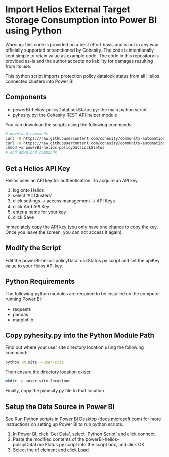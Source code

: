 # Import Helios External Target Storage Consumption into Power BI using Python

Warning: this code is provided on a best effort basis and is not in any way officially supported or sanctioned by Cohesity. The code is intentionally kept simple to retain value as example code. The code in this repository is provided as-is and the author accepts no liability for damages resulting from its use.

This python script imports protection policy datalock status from all Helios connected clusters into Power BI

## Components

* powerBI-helios-policyDataLockStatus.py: the main python script
* pyhesity.py: the Cohesity REST API helper module

You can download the scripts using the following commands:

```bash
# download commands
curl -O https://raw.githubusercontent.com/cohesity/community-automation-samples/main/reports/powerBI/python/powerBI-helios-policyDataLockStatus/powerBI-helios-policyDataLockStatus.py
curl -O https://raw.githubusercontent.com/cohesity/community-automation-samples/main/python/pyhesity.py
chmod +x powerBI-helios-policyDataLockStatus
# end download commands
```

## Get a Helios API Key

Helios uses an API key for authentication. To acquire an API key:

1. log onto Helios
2. select 'All Clusters'
3. click settings -> access management -> API Keys
4. click Add API Key
5. enter a name for your key
6. click Save

Immediately copy the API key (you only have one chance to copy the key. Once you leave the screen, you can not access it again).

## Modify the Script

Edit the powerBI-helios-policyDataLockStatus.py script and set the apiKey value to your Heios API key.

## Python Requirements

The following python modules are required to be installed on the computer running Power BI:

* requests
* pandas
* matplotlib

## Copy pyhesity.py into the Python Module Path

Find out where your user site directory location using the following command:

```bash
python -m site --user-site
```

Then ensure the directory location exists:

```bash
mkdir -p <user-site-location>
```

Finally, copy the pyhesity.py file to that location

## Setup the Data Source in Power BI

See [Run Python scripts in Power BI Desktop (docs.microsoft.com)](https://docs.microsoft.com/en-us/power-bi/connect-data/desktop-python-scripts) for more instructions on setting up Power BI to run python scripts.

1. In Power BI, click 'Get Data', select 'Python Script' and click connect.
2. Paste the modified contents of the powerBI-helios-policyDataLockStatus.py script into the script box, and click OK.
3. Select the df element and click Load.

